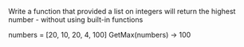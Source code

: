 Write a function that provided a list on integers will return the highest number - without using built-in functions

numbers = [20, 10, 20, 4, 100]
GetMax(numbers) -> 100
